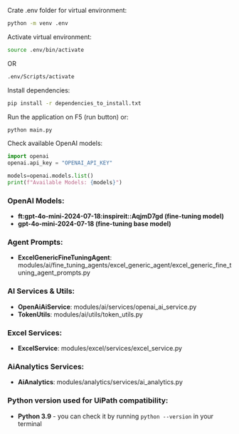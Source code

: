 Crate .env folder for virtual environment:

```bash
python -m venv .env
```

Activate virtual environment:

```bash
source .env/bin/activate
```
OR
```bash
.env/Scripts/activate
```

Install dependencies:

```bash
pip install -r dependencies_to_install.txt
```

Run the application on F5 (run button) or:

```bash
python main.py
```

Check available OpenAI models:
```python
import openai
openai.api_key = "OPENAI_API_KEY"

models=openai.models.list()
print(f"Available Models: {models}")
```

### OpenAI Models:
- **ft:gpt-4o-mini-2024-07-18:inspireit::AqjmD7gd (fine-tuning model)**
- **gpt-4o-mini-2024-07-18 (fine-tuning base model)**

### Agent Prompts:
- **ExcelGenericFineTuningAgent**: modules/ai/fine_tuning_agents/excel_generic_agent/excel_generic_fine_tuning_agent_prompts.py

### AI Services & Utils:
- **OpenAiAiService**: modules/ai/services/openai_ai_service.py
- **TokenUtils**: modules/ai/utils/token_utils.py

### Excel Services:
- **ExcelService**: modules/excel/services/excel_service.py

### AiAnalytics Services:
- **AiAnalytics**: modules/analytics/services/ai_analytics.py

### Python version used for UiPath compatibility:
- **Python 3.9** - you can check it by running `python --version` in your terminal